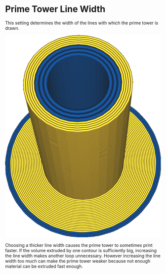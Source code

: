 Prime Tower Line Width
====
This setting determines the width of the lines with which the prime tower is drawn.

<!--screenshot {
"image_path": "prime_tower_line_width.png",
"models": [
    {"script": "cube.scad"},
    {
        "script": "cube.scad",
        "object_settings": {"extruder_nr": 1},
        "transformation": ["translateX(40)"]
    }
],
"camera_position": [475, -419, 131],
"camera_lookat": [475, -465, 20],
"settings": {
    "prime_tower_enable": true,
    "[1]prime_tower_line_width": 0.8
},
"colour_scheme": "material_colour",
"colours": 64
}-->
![The blue material has a larger line width than the yellow material](../images/prime_tower_line_width.png)

Choosing a thicker line width causes the prime tower to sometimes print faster. If the volume extruded by one contour is sufficiently big, increasing the line width makes another loop unnecessary. However increasing the line width too much can make the prime tower weaker because not enough material can be extruded fast enough.